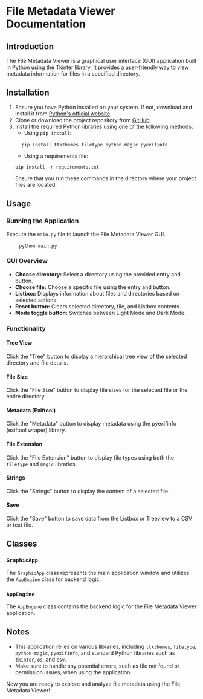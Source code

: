 <h1>File Metadata Viewer Documentation</h1>

<h2>Introduction</h2>

<p>The File Metadata Viewer is a graphical user interface (GUI) application built in Python using the Tkinter library. It provides a user-friendly way to view metadata information for files in a specified directory.</p>

<h2>Installation</h2>

<ol>
    <li>Ensure you have Python installed on your system. If not, download and install it from <a href="https://www.python.org/">Python's official website</a>.</li>
    <li>Clone or download the project repository from <a href="https://github.com/gartonq/MetaForensic-Explorer">GitHub</a>.</li>
    <li>Install the required Python libraries using one of the following methods:
        <ul>
            <li>Using <code>pip install</code>:</li>
        </ul>
  <pre>
  <code>pip install ttkthemes filetype python-magic pyexifinfo</code></pre>

  <ul>
            <li>Using a requirements file:</li>
        </ul>

  <pre><code>pip install -r requirements.txt</code></pre>

  Ensure that you run these commands in the directory where your project files are located.
    </li>
</ol>


<h2>Usage</h2>

<h3>Running the Application</h3>

<p>Execute the <code>main.py</code> file to launch the File Metadata Viewer GUI.</p>

<pre>
    <code>python main.py</code>
</pre>

<h3>GUI Overview</h3>

<ul>
    <li><strong>Choose directory:</strong> Select a directory using the provided entry and button.</li>
    <li><strong>Choose file:</strong> Choose a specific file using the entry and button.</li>
    <li><strong>Listbox:</strong> Displays information about files and directories based on selected actions.</li>
    <li><strong>Reset button:</strong> Clears selected directory, file, and Listbox contents.</li>
    <li><strong>Mode toggle button:</strong> Switches between Light Mode and Dark Mode.</li>
</ul>

<h3>Functionality</h3>

<h4>Tree View</h4>

<p>Click the "Tree" button to display a hierarchical tree view of the selected directory and file details.</p>

<h4>File Size</h4>

<p>Click the "File Size" button to display file sizes for the selected file or the entire directory.</p>

<h4>Metadata (Exiftool)</h4>

<p>Click the "Metadata" button to display metadata using the pyexifinfo (exiftool wraper) library.</p>

<h4>File Extension</h4>

<p>Click the "File Extension" button to display file types using both the <code>filetype</code> and <code>magic</code> libraries.</p>

<h4>Strings</h4>

<p>Click the "Strings" button to display the content of a selected file.</p>

<h4>Save</h4>

<p>Click the "Save" button to save data from the Listbox or Treeview to a CSV or text file.</p>

<h2>Classes</h2>

<h3><code>GraphicApp</code></h3>

<p>The <code>GraphicApp</code> class represents the main application window and utilizes the <code>AppEngine</code> class for backend logic.</p>

<h3><code>AppEngine</code></h3>

<p>The <code>AppEngine</code> class contains the backend logic for the File Metadata Viewer application.</p>

<h2>Notes</h2>

<ul>
    <li>This application relies on various libraries, including <code>ttkthemes</code>, <code>filetype</code>, <code>python-magic</code>, <code>pyexifinfo</code>, and standard Python libraries such as <code>tkinter</code>, <code>os</code>, and <code>csv</code>.</li>
    <li>Make sure to handle any potential errors, such as file not found or permission issues, when using the application.</li>
</ul>

<p>Now you are ready to explore and analyze file metadata using the File Metadata Viewer!</p>
